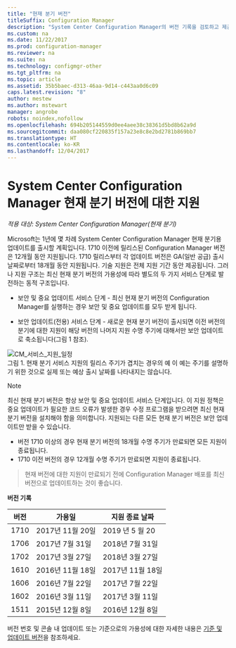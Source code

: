 ```yaml
---
title: "현재 분기 버전"
titleSuffix: Configuration Manager
description: "System Center Configuration Manager의 버전 기록을 검토하고 제공하는 서비스의 단계에 대해 알아봅니다."
ms.custom: na
ms.date: 11/22/2017
ms.prod: configuration-manager
ms.reviewer: na
ms.suite: na
ms.technology: configmgr-other
ms.tgt_pltfrm: na
ms.topic: article
ms.assetid: 35b5baec-d313-46aa-9d14-c443aa0d6c09
caps.latest.revision: "8"
author: mestew
ms.author: mstewart
manager: angrobe
robots: noindex,nofollow
ms.openlocfilehash: 694b205144559d0ee4aee38c38361d5bd8b62a9d
ms.sourcegitcommit: daa080cf220835f157a23e8c8e2bd2781b869bb7
ms.translationtype: HT
ms.contentlocale: ko-KR
ms.lasthandoff: 12/04/2017
---
```

# <a name="support-for-system-center-configuration-manager-current-branch-versions"></a>System Center Configuration Manager 현재 분기 버전에 대한 지원

*적용 대상: System Center Configuration Manager(현재 분기)*

Microsoft는 1년에 몇 차례 System Center Configuration Manager 현재 분기용 업데이트를 출시할 계획입니다. 1710 이전에 릴리스된 Configuration Manager 버전은 12개월 동안 지원됩니다. 1710 릴리스부터 각 업데이트 버전은 GA(일반 공급) 출시 날짜로부터 18개월 동안 지원됩니다. 기술 지원은 전체 지원 기간 동안 제공됩니다. 그러나 지원 구조는 최신 현재 분기 버전의 가용성에 따라 별도의 두 가지 서비스 단계로 발전하는 동적 구조입니다.  

-   보안 및 중요 업데이트 서비스 단계 - 최신 현재 분기 버전의 Configuration Manager를 실행하는 경우 보안 및 중요 업데이트를 모두 받게 됩니다.  

-   보안 업데이트(전용) 서비스 단계 - 새로운 현재 분기 버전이 출시되면 이전 버전의 분기에 대한 지원이 해당 버전의 나머지 지원 수명 주기에 대해서만 보안 업데이트로 축소됩니다(그림 1 참조).  

 ![CM&#95;서비스&#95;지원&#95;일정](media/CM_Servicing_support_timeline1.png "CM_Servicing_support_timeline")  
그림 1. 현재 분기 서비스 지원의 릴리스 주기가 겹치는 경우의 예 이 예는 주기를 설명하기 위한 것으로 실제 또는 예상 출시 날짜를 나타내지는 않습니다.

> [!NOTE]  
>  최신 현재 분기 버전은 항상 보안 및 중요 업데이트 서비스 단계입니다. 이 지원 정책은 중요 업데이트가 필요한 코드 오류가 발생한 경우 수정 프로그램을 받으려면 최신 현재 분기 버전을 설치해야 함을 의미합니다. 지원되는 다른 모든 현재 분기 버전은 보안 업데이트만 받을 수 있습니다.
> - 버전 1710 이상의 경우 현재 분기 버전의 18개월 수명 주기가 만료되면 모든 지원이 종료됩니다.
> - 1710 이전 버전의 경우 12개월 수명 주기가 만료되면 지원이 종료됩니다.

> 현재 버전에 대한 지원이 만료되기 전에 Configuration Manager 배포를 최신 버전으로 업데이트하는 것이 좋습니다.

 **버전 기록**  

|버전 |가용일 |지원 종료 날짜|  
|-------------|-----------------------|----------------------|  
|1710|2017년 11월 20일|2019 년 5 월 20 |
|1706|2017년 7월 31일|2018년 7월 31일|
|1702|2017년 3월 27일|2018년 3월 27일|
|1610|2016년 11월 18일|2017년 11월 18일|
|1606|2016년 7월 22일| 2017년 7월 22일|
|1602|2016년 3월 11일|2017년 3월 11일|
|1511|2015년 12월 8일|2016년 12월 8일|  




버전 번호 및 콘솔 내 업데이트 또는 기준으로의 가용성에 대한 자세한 내용은 [기준 및 업데이트 버전](/sccm/core/servers/manage/updates#a-namebkmkbaselinesa-baseline-and-update-versions)을 참조하세요.

